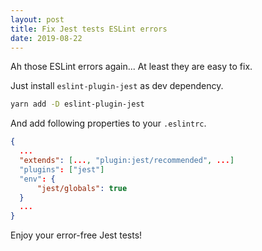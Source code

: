 ```yaml
---
layout: post
title: Fix Jest tests ESLint errors
date: 2019-08-22
---
```


Ah those ESLint errors again... At least they are easy to fix.

Just install `eslint-plugin-jest` as dev dependency.

```bash
yarn add -D eslint-plugin-jest
```

And add following properties to your `.eslintrc`.

```json
{
  ...
  "extends": [..., "plugin:jest/recommended", ...]
  "plugins": ["jest"]
  "env": {
      "jest/globals": true
  }
  ...
}
```

Enjoy your error-free Jest tests!
